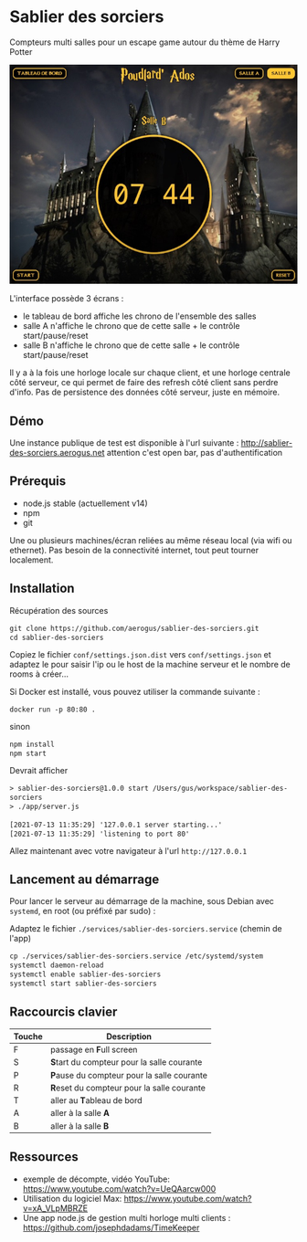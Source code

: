 # Sablier des sorciers

Compteurs multi salles pour un escape game autour du thème de Harry Potter

![capture d'écran](screenshot.jpg)

L'interface possède 3 écrans :

- le tableau de bord affiche les chrono de l'ensemble des salles
- salle A n'affiche le chrono que de cette salle + le contrôle start/pause/reset
- salle B n'affiche le chrono que de cette salle + le contrôle start/pause/reset

Il y a à la fois une horloge locale sur chaque client, et une horloge centrale côté serveur, ce qui permet de faire des refresh côté client sans perdre d'info. Pas de persistence des données côté serveur, juste en mémoire.

## Démo

Une instance publique de test est disponible à l'url suivante :
http://sablier-des-sorciers.aerogus.net
attention c'est open bar, pas d'authentification

## Prérequis

* node.js stable (actuellement v14)
* npm
* git

Une ou plusieurs machines/écran reliées au même réseau local (via wifi ou ethernet). Pas besoin de la connectivité internet, tout peut tourner localement.

## Installation

Récupération des sources

```
git clone https://github.com/aerogus/sablier-des-sorciers.git
cd sablier-des-sorciers
```

Copiez le fichier `conf/settings.json.dist` vers `conf/settings.json` et adaptez le pour saisir l'ip ou le host de la machine serveur et le nombre de rooms à créer...

Si Docker est installé, vous pouvez utiliser la commande suivante :

```
docker run -p 80:80 .
```

sinon

```
npm install
npm start
```

Devrait afficher

```
> sablier-des-sorciers@1.0.0 start /Users/gus/workspace/sablier-des-sorciers
> ./app/server.js

[2021-07-13 11:35:29] '127.0.0.1 server starting...'
[2021-07-13 11:35:29] 'listening to port 80'
```

Allez maintenant avec votre navigateur à l'url `http://127.0.0.1`

## Lancement au démarrage

Pour lancer le serveur au démarrage de la machine, sous Debian avec `systemd`, en root (ou préfixé par sudo) :

Adaptez le fichier `./services/sablier-des-sorciers.service` (chemin de l'app)

```
cp ./services/sablier-des-sorciers.service /etc/systemd/system
systemctl daemon-reload
systemctl enable sablier-des-sorciers
systemctl start sablier-des-sorciers
```

## Raccourcis clavier

| Touche | Description |
|--------|-------------|
| F | passage en **F**ull screen
| S | **S**tart du compteur pour la salle courante
| P | **P**ause du compteur pour la salle courante
| R | **R**eset du compteur pour la salle courante
| T | aller au **T**ableau de bord
| A | aller à la salle **A**
| B | aller à la salle **B**

## Ressources

* exemple de décompte, vidéo YouTube: https://www.youtube.com/watch?v=UeQAarcw000
* Utilisation du logiciel Max: https://www.youtube.com/watch?v=xA_VLpMBRZE
* Une app node.js de gestion multi horloge multi clients : https://github.com/josephdadams/TimeKeeper
